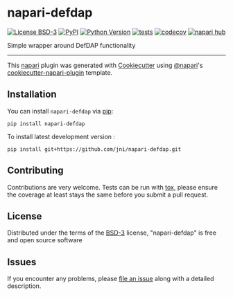 # napari-defdap

[![License BSD-3](https://img.shields.io/pypi/l/napari-defdap.svg?color=green)](https://github.com/jni/napari-defdap/raw/main/LICENSE)
[![PyPI](https://img.shields.io/pypi/v/napari-defdap.svg?color=green)](https://pypi.org/project/napari-defdap)
[![Python Version](https://img.shields.io/pypi/pyversions/napari-defdap.svg?color=green)](https://python.org)
[![tests](https://github.com/jni/napari-defdap/workflows/tests/badge.svg)](https://github.com/jni/napari-defdap/actions)
[![codecov](https://codecov.io/gh/jni/napari-defdap/branch/main/graph/badge.svg)](https://codecov.io/gh/jni/napari-defdap)
[![napari hub](https://img.shields.io/endpoint?url=https://api.napari-hub.org/shields/napari-defdap)](https://napari-hub.org/plugins/napari-defdap)

Simple wrapper around DefDAP functionality

----------------------------------

This [napari] plugin was generated with [Cookiecutter] using [@napari]'s [cookiecutter-napari-plugin] template.

<!--
Don't miss the full getting started guide to set up your new package:
https://github.com/napari/cookiecutter-napari-plugin#getting-started

and review the napari docs for plugin developers:
https://napari.org/stable/plugins/index.html
-->

## Installation

You can install `napari-defdap` via [pip]:

    pip install napari-defdap



To install latest development version :

    pip install git+https://github.com/jni/napari-defdap.git


## Contributing

Contributions are very welcome. Tests can be run with [tox], please ensure
the coverage at least stays the same before you submit a pull request.

## License

Distributed under the terms of the [BSD-3] license,
"napari-defdap" is free and open source software

## Issues

If you encounter any problems, please [file an issue] along with a detailed description.

[napari]: https://github.com/napari/napari
[Cookiecutter]: https://github.com/audreyr/cookiecutter
[@napari]: https://github.com/napari
[MIT]: http://opensource.org/licenses/MIT
[BSD-3]: http://opensource.org/licenses/BSD-3-Clause
[GNU GPL v3.0]: http://www.gnu.org/licenses/gpl-3.0.txt
[GNU LGPL v3.0]: http://www.gnu.org/licenses/lgpl-3.0.txt
[Apache Software License 2.0]: http://www.apache.org/licenses/LICENSE-2.0
[Mozilla Public License 2.0]: https://www.mozilla.org/media/MPL/2.0/index.txt
[cookiecutter-napari-plugin]: https://github.com/napari/cookiecutter-napari-plugin

[file an issue]: https://github.com/jni/napari-defdap/issues

[napari]: https://github.com/napari/napari
[tox]: https://tox.readthedocs.io/en/latest/
[pip]: https://pypi.org/project/pip/
[PyPI]: https://pypi.org/
